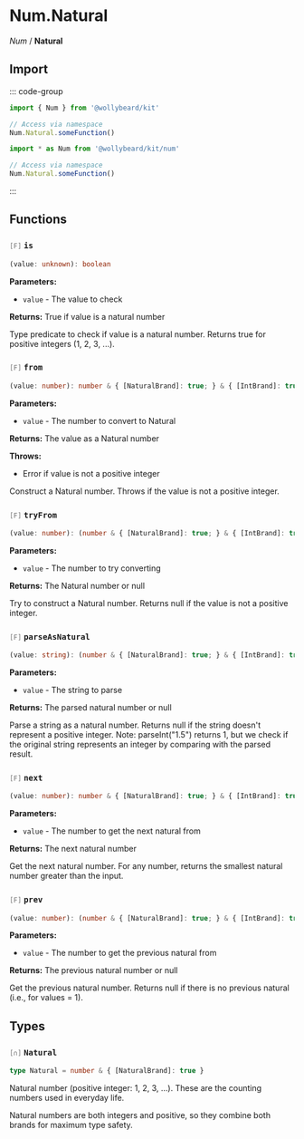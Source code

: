 # Num.Natural

_Num_ / **Natural**

## Import

::: code-group

```typescript [Namespace]
import { Num } from '@wollybeard/kit'

// Access via namespace
Num.Natural.someFunction()
```

```typescript [Barrel]
import * as Num from '@wollybeard/kit/num'

// Access via namespace
Num.Natural.someFunction()
```

:::

## Functions

### <span style="opacity: 0.6; font-weight: normal; font-size: 0.85em;">`[F]`</span> `is`

```typescript
(value: unknown): boolean
```

<SourceLink href="https://github.com/jasonkuhrt/kit/blob/main/./src/domains/num/natural/natural.ts#L47" />

**Parameters:**

- `value` - The value to check

**Returns:** True if value is a natural number

Type predicate to check if value is a natural number. Returns true for positive integers (1, 2, 3, ...).

### <span style="opacity: 0.6; font-weight: normal; font-size: 0.85em;">`[F]`</span> `from`

```typescript
(value: number): number & { [NaturalBrand]: true; } & { [IntBrand]: true; } & { [PositiveBrand]: true; }
```

<SourceLink href="https://github.com/jasonkuhrt/kit/blob/main/./src/domains/num/natural/natural.ts#L68" />

**Parameters:**

- `value` - The number to convert to Natural

**Returns:** The value as a Natural number

**Throws:**

- Error if value is not a positive integer

Construct a Natural number. Throws if the value is not a positive integer.

### <span style="opacity: 0.6; font-weight: normal; font-size: 0.85em;">`[F]`</span> `tryFrom`

```typescript
(value: number): (number & { [NaturalBrand]: true; } & { [IntBrand]: true; } & { [PositiveBrand]: true; }) | null
```

<SourceLink href="https://github.com/jasonkuhrt/kit/blob/main/./src/domains/num/natural/natural.ts#L91" />

**Parameters:**

- `value` - The number to try converting

**Returns:** The Natural number or null

Try to construct a Natural number. Returns null if the value is not a positive integer.

### <span style="opacity: 0.6; font-weight: normal; font-size: 0.85em;">`[F]`</span> `parseAsNatural`

```typescript
(value: string): (number & { [NaturalBrand]: true; } & { [IntBrand]: true; } & { [PositiveBrand]: true; }) | null
```

<SourceLink href="https://github.com/jasonkuhrt/kit/blob/main/./src/domains/num/natural/natural.ts#L112" />

**Parameters:**

- `value` - The string to parse

**Returns:** The parsed natural number or null

Parse a string as a natural number. Returns null if the string doesn't represent a positive integer. Note: parseInt("1.5") returns 1, but we check if the original string represents an integer by comparing with the parsed result.

### <span style="opacity: 0.6; font-weight: normal; font-size: 0.85em;">`[F]`</span> `next`

```typescript
(value: number): number & { [NaturalBrand]: true; } & { [IntBrand]: true; } & { [PositiveBrand]: true; }
```

<SourceLink href="https://github.com/jasonkuhrt/kit/blob/main/./src/domains/num/natural/natural.ts#L135" />

**Parameters:**

- `value` - The number to get the next natural from

**Returns:** The next natural number

Get the next natural number. For any number, returns the smallest natural number greater than the input.

### <span style="opacity: 0.6; font-weight: normal; font-size: 0.85em;">`[F]`</span> `prev`

```typescript
(value: number): (number & { [NaturalBrand]: true; } & { [IntBrand]: true; } & { [PositiveBrand]: true; }) | null
```

<SourceLink href="https://github.com/jasonkuhrt/kit/blob/main/./src/domains/num/natural/natural.ts#L154" />

**Parameters:**

- `value` - The number to get the previous natural from

**Returns:** The previous natural number or null

Get the previous natural number. Returns null if there is no previous natural (i.e., for values = 1).

## Types

### <span style="opacity: 0.6; font-weight: normal; font-size: 0.85em;">`[∩]`</span> `Natural`

```typescript
type Natural = number & { [NaturalBrand]: true }
```

<SourceLink href="https://github.com/jasonkuhrt/kit/blob/main/./src/domains/num/natural/natural.ts#L31" />

Natural number (positive integer: 1, 2, 3, ...). These are the counting numbers used in everyday life.

Natural numbers are both integers and positive, so they combine both brands for maximum type safety.
